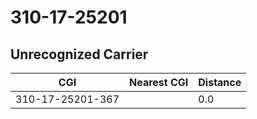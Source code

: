 # 310-17-25201
## Unrecognized Carrier


| CGI | Nearest CGI | Distance |
|-----|-------------|----------|
| 310-17-25201-367 |  | 0.0 |
